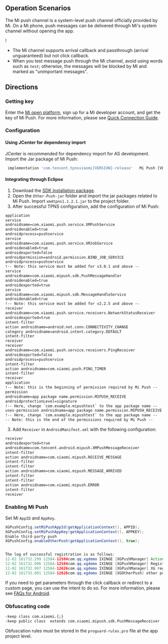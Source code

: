 ﻿## Operation Scenarios
The Mi push channel is a system-level push channel officially provided by Mi. On a Mi phone, push messages can be delivered through Mi's system channel without opening the app.

!
- The Mi channel supports arrival callback and passthrough (arrival unguaranteed) but not click callback.
- When you test message push through the Mi channel, avoid using words such as `test`; otherwise, the messages will be blocked by Mi and marked as "unimportant messages".

## Directions
### Getting key
Enter the [Mi open platform](httpsdev.mi.comconsoleappservicepush.html), sign up for a Mi developer account, and get the key of Mi Push. For more information, please see [Quick Connection Guide](httpsdev.mi.comconsoledocdetailpId=708).



### Configuration
#### Using JCenter for dependency import
JCenter is recommended for dependency import for AS development. Import the Jar package of Mi Push:
```js
 implementation 'com.tencent.tpnsxiaomi[VERSION]-release'   Mi Push [VERSION] is the version number of the current SDK, which can be viewed on the SDK download page
```




#### Integrating through Eclipse
1. Download the [SDK installation package](httpsconsole.cloud.tencent.comtpnssdkdownload).
2. Open the `Other-Push-jar` folder and import the jar packages related to Mi Push. Import `xm4tpns1.1.2.1.jar` to the project folder.
3. After successful TPNS configuration, add the configuration of Mi Push:
```xml
application
service
androidname=com.xiaomi.push.service.XMPushService
androidenabled=true
androidprocess=pushservice 
service
androidname=com.xiaomi.push.service.XMJobService
androidenabled=true
androidexported=false
androidpermission=android.permission.BIND_JOB_SERVICE
androidprocess=pushservice 
!-- Note: this service must be added for v3.0.1 and above --
service
androidname=com.xiaomi.mipush.sdk.PushMessageHandler
androidenabled=true
androidexported=true 
service
androidname=com.xiaomi.mipush.sdk.MessageHandleService
androidenabled=true 
!-- Note: this service must be added for v2.2.5 and above --
receiver
androidname=com.xiaomi.push.service.receivers.NetworkStatusReceiver
androidexported=true 
intent-filter
action androidname=android.net.conn.CONNECTIVITY_CHANGE 
category androidname=android.intent.category.DEFAULT 
intent-filter
receiver
receiver
androidname=com.xiaomi.push.service.receivers.PingReceiver
androidexported=false
androidprocess=pushservice 
intent-filter
action androidname=com.xiaomi.push.PING_TIMER 
intent-filter
receiver
application
!-- Note: this is the beginning of permission required by Mi Push --
permission
androidname=app package name.permission.MIPUSH_RECEIVE
androidprotectionLevel=signature 
!-- Here, change `com.example.mipushtest` to the app package name --
uses-permission androidname=app package name.permission.MIPUSH_RECEIVE 
!-- Here, change `com.example.mipushtest` to the app package name --
-- Note: this is the end of the permissions required by Mi Push --
```
3. Add ```Receiver``` in ```AndroidManifest.xml``` with the following configuration:
```xml
receiver
androidexported=true
androidname=com.tencent.android.mipush.XMPushMessageReceiver
intent-filter
action androidname=com.xiaomi.mipush.RECEIVE_MESSAGE 
intent-filter
intent-filter
action androidname=com.xiaomi.mipush.MESSAGE_ARRIVED 
intent-filter
intent-filter
action androidname=com.xiaomi.mipush.ERROR 
intent-filter
receiver
```

### Enabling Mi Push
Set Mi `AppID` and `AppKey`.

```java
XGPushConfig.setMiPushAppId(getApplicationContext(), APPID);
XGPushConfig.setMiPushAppKey(getApplicationContext(), APPKEY);
Enable third-party push
XGPushConfig.enableOtherPush(getApplicationContext(), true);


The log of successful registration is as follows:
12-02 161732.299 12584-12584com.qq.xgdemo IXINGE [XGPushManager] Action - Register to xinge server
12-02 161732.996 12584-12584com.qq.xgdemo IXINGE [XGPushManager] Register call back to com.qq.xgdemo
12-02 161732.997 12584-12626com.qq.xgdemo IXINGE [XGPushManager] XG register push success with token  1d31bb3ea6185baebdf05dfc2e586dfe5dc41fb5
12-02 161733.001 12584-12626com.qq.xgdemo IXINGE [XGOtherPush] other push token is  YZQfRxmxdfNlbSKpNWCa3tM4Esnq6op4qeOsQO2qT88= other push type xiaomi
```

If you need to get parameters through the click callback or redirect to a custom page, you can use the intent to do so. For more information, please see [FAQs for Android](httpscloud.tencent.comdocumentproduct54836674#.E5.A6.82.E4.BD.95.E8.AE.BE.E7.BD.AE.E6.B6.88.E6.81.AF.E7.82.B9.E5.87.BB.E4.BA.8B.E4.BB.B6.EF.BC.9F).



### Obfuscating code

```xml
-keep class com.xiaomi.{;}
-keep public class  extends com.xiaomi.mipush.sdk.PushMessageReceiver
```

Obfuscation rules must be stored in the `proguard-rules.pro` file at the app project level.


